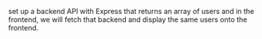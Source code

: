 set up a backend API with Express that returns an array of users and in the frontend, we will fetch that backend and display the same users onto the frontend.
